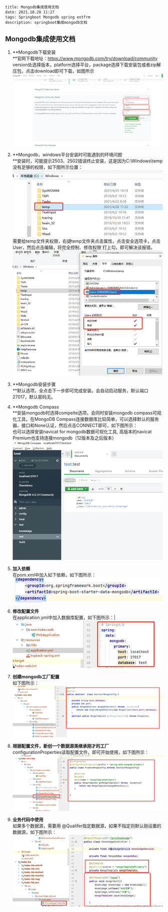 ```
title: Mongodb集成使用文档
date: 2021.10.28 11:27
tags: Springboot Mongodb spring entfrm
description: springboot集成mongodb文档
```

## Mongodb集成使用文档

1.  **Mongodb下载安装\
    **官网下载地址：<https://www.mongodb.com/try/download/community>\
    version处选择版本，platform选择平台，package选择下载安装包或者zip解压包，点击download即可下载，如图所示
    ![](../res/image1.png)

2.  **Mongodb，windows平台安装时可能遇到的环境问题\
    **安装时，可能提示2503、2502错误终止安装，这是因为C:\\Windows\\temp没有足够的权限，如下图所示位置：
    ![](../res/%E5%9B%BE%E7%89%872.png)
    需要给temp文件夹权限，右键temp文件夹点击属性，点击安全选项卡，点击User，然后点击编辑，将完全控制、修改权限 打上勾，即可解决该报错。
    ![](../res/%E5%9B%BE%E7%89%873.png)
3.  **Mongodb安装步骤\
    **默认选项，全点击下一步即可完成安装。会自动启动服务，默认端口27017，默认密码无。
4.  **Mongodb Compass\
    **安装mongodb时选择compelte选项，会同时安装mongodb compass可视化工具，在MongoDB Compass连接数据库比较简单，可以选择默认的服务器、接口和None认证，然后点击CONNECT即可，如下图所示：\
    也可以选择安装navicat for mongodb数据可视化工具, 高版本的navicat Premium也支持连接mongodb（12版本及之后版本）\
    ![](../res/%E5%9B%BE%E7%89%874.png)
5.  **加入依赖**\
    在pom.xml中加入如下依赖，如下图所示：\
    ![](../res/%E5%9B%BE%E7%89%875.png)
6.  **修改配置文件**\
    在application.yml中加入数据库配置，如下图所示：\|\
    ![](../res/%E5%9B%BE%E7%89%876.png)
7.  **创建mongodb工厂配置**\
    如下图所示：\
    ![](../res/%E5%9B%BE%E7%89%877.png)
8.  **根据配置文件，新创一个数据源类继承刚才的工厂**\
    configurationProperties读取配置文件，即可开始使用，如下图所示：\
    ![](../res/%E5%9B%BE%E7%89%878.png)
9.  **业务代码中使用**\
    如果多个数据源，需要用 \@Qualifer指定数据源，如果不指定则默认刚设置的数据源，如下图所示：\
    ![](../res/%E5%9B%BE%E7%89%879.png)
